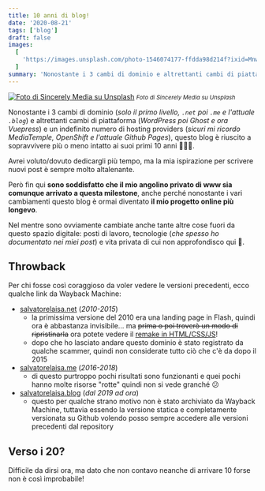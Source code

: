 ```yaml
---
title: 10 anni di blog!
date: '2020-08-21'
tags: ['blog']
draft: false
images:
  [
    'https://images.unsplash.com/photo-1546074177-ffdda98d214f?ixid=MnwxMjA3fDB8MHxwaG90by1wYWdlfHx8fGVufDB8fHx8&ixlib=rb-1.2.1&auto=format&fit=crop&w=1200&q=80',
  ]
summary: 'Nonostante i 3 cambi di dominio e altrettanti cambi di piattaforma e un indefinito numero di hosting providers, questo blog è riuscito a sopravvivere più o meno intatto ai suoi primi 10 anni 🥳🎊🎉.'
---
```


[![Foto di Sincerely Media su Unsplash](https://images.unsplash.com/photo-1546074177-ffdda98d214f?ixid=MnwxMjA3fDB8MHxwaG90by1wYWdlfHx8fGVufDB8fHx8&ixlib=rb-1.2.1&auto=format&fit=crop&w=967&q=80)](https://unsplash.com/@sincerelymedia) <small>_Foto di Sincerely Media su Unsplash_</small>

Nonostante i 3 cambi di dominio (_solo il primo livello, `.net` poi `.me` e l'attuale `.blog`_) e altrettanti cambi di piattaforma (_WordPress poi Ghost e ora Vuepress_) e un indefinito numero di hosting providers (_sicuri mi ricordo MediaTemple, OpenShift e l'attuale Github Pages_), questo blog è riuscito a sopravvivere più o meno intatto ai suoi primi 10 anni 🥳🎊🎉.

Avrei voluto/dovuto dedicargli più tempo, ma la mia ispirazione per scrivere nuovi post è sempre molto altalenante.

Però fin qui **sono soddisfatto che il mio angolino privato di www sia comunque arrivato a questa milestone**, anche perché nonostante i vari cambiamenti questo blog è ormai diventato **il mio progetto online più longevo**.

Nel mentre sono ovviamente cambiate anche tante altre cose fuori da questo spazio digitale: posti di lavoro, tecnologie (_che spesso ho documentato nei miei post_) e vita privata di cui non approfondisco qui 🙂.

## Throwback

Per chi fosse così coraggioso da voler vedere le versioni precedenti, ecco qualche link da Wayback Machine:

- [salvatorelaisa.net](https://web.archive.org/web/20210615000000*/salvatorelaisa.net) (_2010-2015_)
  - la primissima versione del 2010 era una landing page in Flash, quindi ora è abbastanza invisibile... ma <del>prima o poi troverò un modo di ripristinarla</del> ora potete vedere il [remake in HTML/CSS/JS](https://moebiusmania.github.io/sl-landingpage-2009/)!
  - dopo che ho lasciato andare questo dominio è stato registrato da qualche scammer, quindi non considerate tutto ciò che c'è da dopo il 2015
- [salvatorelaisa.me](https://web.archive.org/web/20160801000000*/salvatorelaisa.me) (_2016-2018_)
  - di questo purtroppo pochi risultati sono funzionanti e quei pochi hanno molte risorse "rotte" quindi non si vede granché 😕
- [salvatorelaisa.blog](https://github.com/moebiusmania/salvatorelaisa.blog/commits/main) (_dal 2019 ad ora_)
  - questo per qualche strano motivo non è stato archiviato da Wayback Machine, tuttavia essendo la versione statica e completamente versionata su Github volendo posso sempre accedere alle versioni precedenti dal repository

## Verso i 20?

Difficile da dirsi ora, ma dato che non contavo neanche di arrivare 10 forse non è così improbabile!
